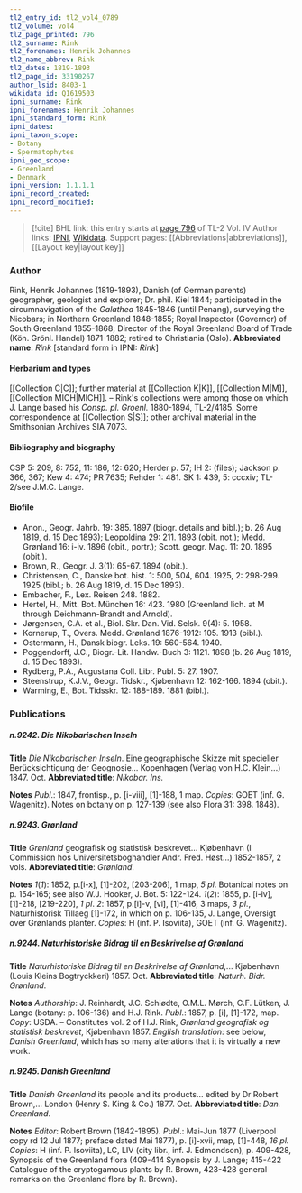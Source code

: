 ```yaml
---
tl2_entry_id: tl2_vol4_0789
tl2_volume: vol4
tl2_page_printed: 796
tl2_surname: Rink
tl2_forenames: Henrik Johannes
tl2_name_abbrev: Rink
tl2_dates: 1819-1893
tl2_page_id: 33190267
author_lsid: 8403-1
wikidata_id: Q1619503
ipni_surname: Rink
ipni_forenames: Henrik Johannes
ipni_standard_form: Rink
ipni_dates: 
ipni_taxon_scope: 
- Botany
- Spermatophytes
ipni_geo_scope: 
- Greenland
- Denmark
ipni_version: 1.1.1.1
ipni_record_created: 
ipni_record_modified:
---
```


> [!cite] BHL link: this entry starts at [page 796](https://www.biodiversitylibrary.org/page/33190267) of TL-2 Vol. IV
> Author links: [IPNI](https://www.ipni.org/a/8403-1), [Wikidata](https://www.wikidata.org/wiki/Q1619503). Support pages: [[Abbreviations|abbreviations]], [[Layout key|layout key]]

### Author

Rink, Henrik Johannes (1819-1893), Danish (of German parents) geographer, geologist and explorer; Dr. phil. Kiel 1844; participated in the circumnavigation of the *Galathea* 1845-1846 (until Penang), surveying the Nicobars; in Northern Greenland 1848-1855; Royal Inspector (Governor) of South Greenland 1855-1868; Director of the Royal Greenland Board of Trade (Kön. Grönl. Handel) 1871-1882; retired to Christiania (Oslo). 
**Abbreviated name**: *Rink* \[standard form in IPNI: *Rink*\]

#### Herbarium and types

[[Collection C|C]]; further material at [[Collection K|K]], [[Collection M|M]], [[Collection MICH|MICH]]. – Rink's collections were among those on which J. Lange based his *Consp. pl. Groenl.* 1880-1894, TL-2/4185. Some correspondence at [[Collection S|S]]; other archival material in the Smithsonian Archives SIA 7073.

#### Bibliography and biography

CSP 5: 209, 8: 752, 11: 186, 12: 620; Herder p. 57; IH 2: (files); Jackson p. 366, 367; Kew 4: 474; PR 7635; Rehder 1: 481. SK 1: 439, 5: cccxiv; TL-2/see J.M.C. Lange.

#### Biofile

- Anon., Geogr. Jahrb. 19: 385. 1897 (biogr. details and bibl.); b. 26 Aug 1819, d. 15 Dec 1893); Leopoldina 29: 211. 1893 (obit. not.); Medd. Grønland 16: i-iv. 1896 (obit., portr.); Scott. geogr. Mag. 11: 20. 1895 (obit.).
- Brown, R., Geogr. J. 3(1): 65-67. 1894 (obit.).
- Christensen, C., Danske bot. hist. 1: 500, 504, 604. 1925, 2: 298-299. 1925 (bibl.; b. 26 Aug 1819, d. 15 Dec 1893).
- Embacher, F., Lex. Reisen 248. 1882.
- Hertel, H., Mitt. Bot. München 16: 423. 1980 (Greenland lich. at M through Deichmann-Brandt and Arnold).
- Jørgensen, C.A. et al., Biol. Skr. Dan. Vid. Selsk. 9(4): 5. 1958.
- Kornerup, T., Overs. Medd. Grønland 1876-1912: 105. 1913 (bibl.).
- Ostermann, H., Dansk biogr. Leks. 19: 560-564. 1940.
- Poggendorff, J.C., Biogr.-Lit. Handw.-Buch 3: 1121. 1898 (b. 26 Aug 1819, d. 15 Dec 1893).
- Rydberg, P.A., Augustana Coll. Libr. Publ. 5: 27. 1907.
- Steenstrup, K.J.V., Geogr. Tidskr., Kjøbenhavn 12: 162-166. 1894 (obit.).
- Warming, E., Bot. Tidsskr. 12: 188-189. 1881 (bibl.).

### Publications

##### n.9242. Die Nikobarischen Inseln

**Title**
*Die Nikobarischen Inseln*. Eine geographische Skizze mit specieller Berücksichtigung der Geognosie... Kopenhagen (Verlag von H.C. Klein...) 1847. Oct.
**Abbreviated title**: *Nikobar. Ins.*

**Notes**
*Publ*.: 1847, frontisp., p. \[i-viii\], \[1\]-188, 1 map. *Copies*: GOET (inf. G. Wagenitz). Notes on botany on p. 127-139 (see also Flora 31: 398. 1848).

##### n.9243. Grønland

**Title**
*Grønland* geografisk og statistisk beskrevet... Kjøbenhavn (I Commission hos Universitetsboghandler Andr. Fred. Høst...) 1852-1857, 2 vols.
**Abbreviated title**: *Grønland*.

**Notes**
*1*(*1*): 1852, p.\[i-x\], \[1\]-202, \[203-206\], 1 map, *5 pl*. Botanical notes on p. 154-165; see also W.J. Hooker, J. Bot. 5: 122-124.
*1*(*2*): 1855, p. \[i-iv\], \[1\]-218, \[219-220\], *1 pl*.
*2*: 1857, p.\[i\]-v, \[vi\], \[1\]-416, 3 maps, *3 pl*., Naturhistorisk Tillaeg \[1\]-172, in which on p. 106-135, J. Lange, Oversigt over Grønlands planter.
*Copies*: H (inf. P. Isoviita), GOET (inf. G. Wagenitz).

##### n.9244. Naturhistoriske Bidrag til en Beskrivelse af Grønland

**Title**
*Naturhistoriske Bidrag til en Beskrivelse af Grønland*,... Kjøbenhavn (Louis Kleins Bogtryckkeri) 1857. Oct.
**Abbreviated title**: *Naturh. Bidr. Grønland*.

**Notes**
*Authorship*: J. Reinhardt, J.C. Schiødte, O.M.L. Mørch, C.F. Lütken, J. Lange (botany: p. 106-136) and H.J. Rink.
*Publ*.: 1857, p. \[i\], \[1\]-172, map. *Copy*: USDA. – Constitutes vol. 2 of H.J. Rink, *Grønland geografisk og statistisk beskrevet*, Kjøbenhavn 1857.
*English translation*: see below, *Danish Greenland*, which has so many alterations that it is virtually a new work.

##### n.9245. Danish Greenland

**Title**
*Danish Greenland* its people and its products... edited by Dr Robert Brown,... London (Henry S. King & Co.) 1877. Oct.
**Abbreviated title**: *Dan. Greenland*.

**Notes**
*Editor*: Robert Brown (1842-1895).
*Publ*.: Mai-Jun 1877 (Liverpool copy rd 12 Jul 1877; preface dated Mai 1877), p. \[i\]-xvii, map, \[1\]-448, *16 pl. Copies*: H (inf. P. Isoviita), LC, LIV (city libr., inf. J. Edmondson), p. 409-428, Synopsis of the Greenland flora (409-414 Synopsis by J. Lange; 415-422 Catalogue of the cryptogamous plants by R. Brown, 423-428 general remarks on the Greenland flora by R. Brown).

